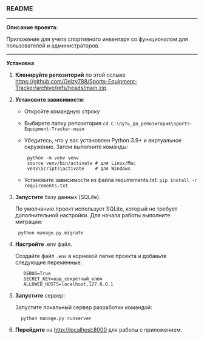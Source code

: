 ### README
***
**Описание проекта:**

Приложение для учета спортивного инвентаря со функционалом для пользователей и администраторов.
***
**Установка**

1. **Клонируйте репозиторий** по этой сслыке <https://github.com/Gelzy788/Sports-Equipment-Tracker/archive/refs/heads/main.zip>.

2. **Установите зависимости**:
      * Откройте командную строку
      * Выбирете папку репозитория ```cd C:\путь_до_репозитория\Sports-Equipment-Tracker-main```
      * Убедитесь, что у вас установлен Python 3.9+ и виртуальное окружение. Затем выполните команды:
        
             python -m venv venv
             source venv/bin/activate # для Linux/Mac
             venv\Scripts\activate    # для Windows
          
      * Установите зависимости из файла requirements.txt:  ```pip install -r requirements.txt```

3. **Запустите** базу данных (SQLite).

   По умолчанию проект использует SQLite, который не требует дополнительной настройки. Для начала работы выполните миграции:

        python manage.py migrate

4. **Настройте** .env файл.

   Создайте файл ```.env``` в корневой папке проекта и добавьте следующие переменные:

          DEBUG=True
          SECRET_KEY=ваш_секретный_ключ
          ALLOWED_HOSTS=localhost,127.0.0.1

5. **Запустите** сервер:

   Запустите локальный сервер разработки командой:

         python manage.py runserver

6. **Перейдите** на <http://localhost:8000> для работы с приложением.
